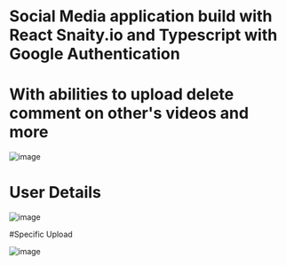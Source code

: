 # Social Media application build with React Snaity.io and Typescript with Google Authentication
# With abilities to upload delete comment on other's videos and more

![image](https://user-images.githubusercontent.com/100947769/200589215-e926a59b-9c7f-4dd2-a7fe-63741030377d.png)

# User Details

![image](https://user-images.githubusercontent.com/100947769/200589328-7d11dafd-6065-4bd6-b99c-33c08bfc070d.png)

#Specific Upload

![image](https://user-images.githubusercontent.com/100947769/200589524-1820e58f-ed56-4779-bf10-f0949802b547.png)


